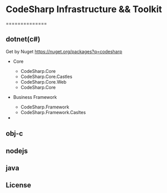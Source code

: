 # CodeSharp Infrastructure && Toolkit

==============

## dotnet(c#)

Get by Nuget https://nuget.org/packages?q=codesharp

* Core
	- CodeSharp.Core
	- CodeSharp.Core.Castles
	- CodeSharp.Core.Web
	- CodeSharp.Core

* Business Framework
	- CodeSharp.Framework
	- CodeSharp.Framework.Casltes

*
	
## obj-c

## nodejs

## java

## License

